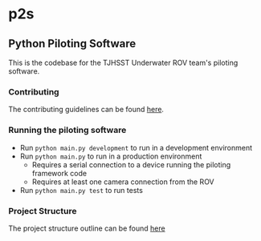 # p2s
## Python Piloting Software

This is the codebase for the TJHSST Underwater ROV team's piloting software. 

### Contributing
The contributing guidelines can be found [here](CONTRIBUTING.md).

### Running the piloting software
* Run `python main.py development` to run in a development environment
* Run `python main.py` to run in a production environment
    * Requires a serial connection to a device running the piloting framework code
    * Requires at least one camera connection from the ROV
* Run `python main.py test` to run tests

### Project Structure
The project structure outline can be found [here](STRUCTURE.md)

